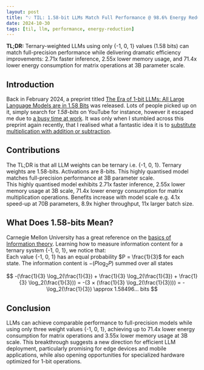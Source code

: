 ```yaml
---
layout: post
title: "💡 TIL: 1.58-bit LLMs Match Full Performance @ 98.6% Energy Reduction"
date: 2024-10-30
tags: [til, llm, performance, energy-reduction]
---
```


**TL;DR:** Ternary-weighted LLMs using only {-1, 0, 1} values (1.58 bits) can match full-precision performance while delivering dramatic efficiency improvements: 2.71x faster inference, 2.55x lower memory usage, and 71.4x lower energy consumption for matrix operations at 3B parameter scale. 
<!--more-->

## Introduction
Back in February 2024, a preprint titled [The Era of 1-bit LLMs: All Large Language Models are in 1.58 Bits](https://arxiv.org/abs/2402.17764) was released. Lots of people picked up on it, simply search for _1.58-bits_ on YouTube for instance, however it escaped me due to [a busy time at work](https://xcancel.com/AdamMGrant/status/1851348990589354464). It was only when I stumbled across this preprint again recently, that I realised what a fantastic idea it is to [substitute multiplication with addition or subtraction](https://www.youtube.com/watch?v=wCDGiys-nLA). 

## Contributions
The TL;DR is that all LLM weights can be ternary i.e. {-1, 0, 1}. Ternary weights are 1.58-bits. Activations are 8-bits. This highly quantised model matches full-precision performance at 3B parameter scale.  
This highly quantised model exhibits 2.71x faster inference, 2.55x lower memory usage at 3B scale, 71.4x lower energy consumption for matrix multiplication operations. Benefits increase with model scale e.g. 4.1x speed-up at 70B parameters, 8.9x higher throughput, 11x larger batch size. 

## What Does 1.58-bits Mean?
Carnegie Mellon University has a great reference on the [basics of Information theory](https://www.cs.cmu.edu/~dst/Tutorials/Info-Theory/). Learning how to measure information content for a ternary system {-1, 0, 1}, we notice that:  
Each value {-1, 0, 1} has an equal probability $P = \frac{1}{3}$ for each state. 
The information content is $-(P \log_2{P})$ summed over all states 

$$
-(\frac{1}{3} \log_2(\frac{1}{3}) + \frac{1}{3} \log_2(\frac{1}{3}) + \frac{1}{3} \log_2(\frac{1}{3}))  
= -(3 × (\frac{1}{3} \log_2(\frac{1}{3})))  
= -\log_2(\frac{1}{3})
\approx 1.58496... bits  
$$  

## Conclusion
LLMs can achieve comparable performance to full-precision models while using only three weight values {-1, 0, 1}, achieving up to 71.4x lower energy consumption for matrix operations and 3.55x lower memory usage at 3B scale. This breakthrough suggests a new direction for efficient LLM deployment, particularly promising for edge devices and mobile applications, while also opening opportunities for specialized hardware optimized for 1-bit operations.
